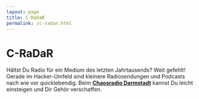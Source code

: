 ```yaml
---
layout: page
title: C-RaDaR
permalink: /c-radar.html
---
```


C-RaDaR
=======

Hältst Du Radio für ein Medium des letzten Jahrtausends? Weit gefehlt! Gerade
im Hacker-Umfeld sind kleinere Radiosendungen und Podcasts nach wie vor
quicklebendig. Beim [**Chaosradio Darmstadt**](http://c-radar.ccc.de) kannst Du leicht einsteigen und Dir Gehör verschaffen.
